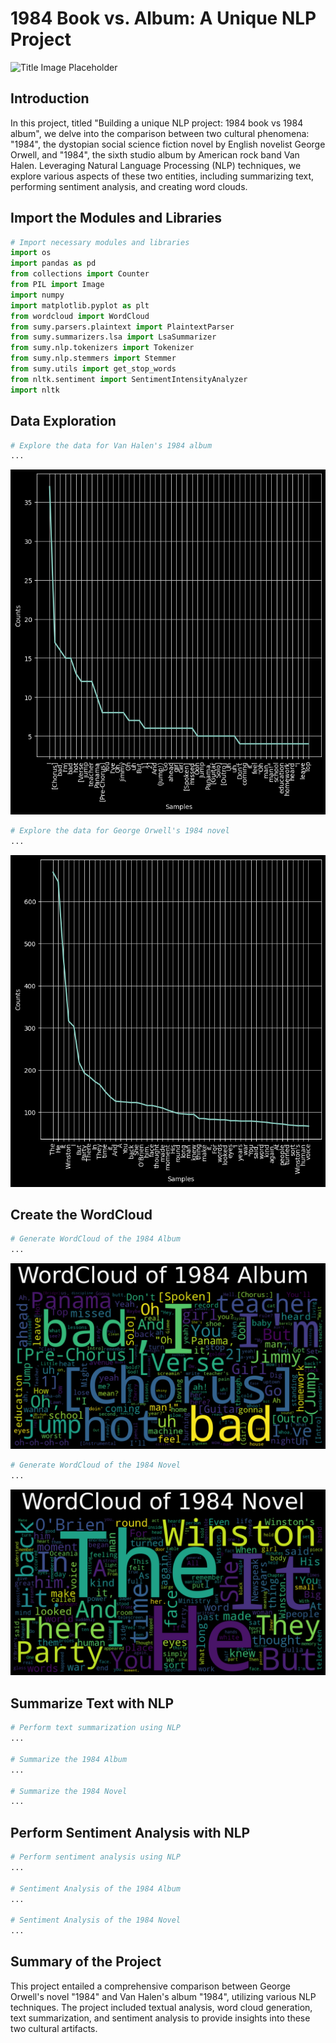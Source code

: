 
# 1984 Book vs. Album: A Unique NLP Project

![Title Image Placeholder](title_image_placeholder.png)

## Introduction

In this project, titled "Building a unique NLP project: 1984 book vs 1984 album", we delve into the comparison between two cultural phenomena: "1984", the dystopian social science fiction novel by English novelist George Orwell, and "1984", the sixth studio album by American rock band Van Halen. Leveraging Natural Language Processing (NLP) techniques, we explore various aspects of these two entities, including summarizing text, performing sentiment analysis, and creating word clouds.

## Import the Modules and Libraries

```python
# Import necessary modules and libraries
import os
import pandas as pd
from collections import Counter
from PIL import Image
import numpy
import matplotlib.pyplot as plt
from wordcloud import WordCloud
from sumy.parsers.plaintext import PlaintextParser
from sumy.summarizers.lsa import LsaSummarizer
from sumy.nlp.tokenizers import Tokenizer
from sumy.nlp.stemmers import Stemmer
from sumy.utils import get_stop_words
from nltk.sentiment import SentimentIntensityAnalyzer
import nltk
```

## Data Exploration

```python
# Explore the data for Van Halen's 1984 album
...
```

![Album Plot](plt_album.png)

```python
# Explore the data for George Orwell's 1984 novel
...
```

![Album Plot](plt_novel.png)


## Create the WordCloud


```python
# Generate WordCloud of the 1984 Album
...
```
![Album Word Cloud](worldc_album.png)


```python
# Generate WordCloud of the 1984 Novel
...
```
![Novel Word Cloud](worldc_novel.png)



## Summarize Text with NLP

```python
# Perform text summarization using NLP
...

# Summarize the 1984 Album
...

# Summarize the 1984 Novel
...
```

## Perform Sentiment Analysis with NLP

```python
# Perform sentiment analysis using NLP
...

# Sentiment Analysis of the 1984 Album
...

# Sentiment Analysis of the 1984 Novel
...
```

## Summary of the Project

This project entailed a comprehensive comparison between George Orwell's novel "1984" and Van Halen's album "1984", utilizing various NLP techniques. The project included textual analysis, word cloud generation, text summarization, and sentiment analysis to provide insights into these two cultural artifacts.
